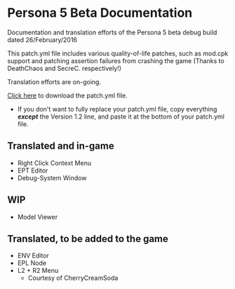 # Persona 5 Beta Documentation
Documentation and translation efforts of the Persona 5 beta debug build dated 26/February/2016

This patch.yml file includes various quality-of-life patches, such as mod.cpk support and patching assertion failures from crashing the game (Thanks to DeathChaos and SecreC. respectively!)

Translation efforts are on-going.

[Click here](https://github.com/KingJackSkellington/p5-beta-documentation/blob/main/patch.yml) to download the patch.yml file.
* If you don't want to fully replace your patch.yml file, copy everything ***except*** the Version 1.2 line, and paste it at the bottom of your patch.yml file.

## Translated and in-game
* Right Click Context Menu
* EPT Editor
* Debug-System Window

## WIP
* Model Viewer

## Translated, to be added to the game
* ENV Editor
* EPL Node
* L2 + R2 Menu
  * Courtesy of CherryCreamSoda

